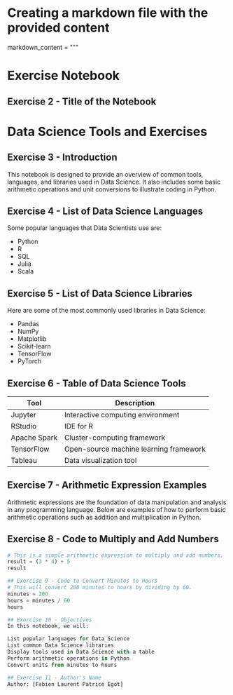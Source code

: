 # Creating a markdown file with the provided content

markdown_content = """
# Exercise Notebook

## Exercise 2 - Title of the Notebook
# Data Science Tools and Exercises

## Exercise 3 - Introduction
This notebook is designed to provide an overview of common tools, languages, and libraries used in Data Science. It also includes some basic arithmetic operations and unit conversions to illustrate coding in Python.

## Exercise 4 - List of Data Science Languages
Some popular languages that Data Scientists use are:
- Python
- R
- SQL
- Julia
- Scala

## Exercise 5 - List of Data Science Libraries
Here are some of the most commonly used libraries in Data Science:
- Pandas
- NumPy
- Matplotlib
- Scikit-learn
- TensorFlow
- PyTorch

## Exercise 6 - Table of Data Science Tools

| Tool           | Description                                       |
|----------------|---------------------------------------------------|
| Jupyter        | Interactive computing environment                 |
| RStudio        | IDE for R                                          |
| Apache Spark   | Cluster-computing framework                        |
| TensorFlow     | Open-source machine learning framework             |
| Tableau        | Data visualization tool                            |

## Exercise 7 - Arithmetic Expression Examples
Arithmetic expressions are the foundation of data manipulation and analysis in any programming language. Below are examples of how to perform basic arithmetic operations such as addition and multiplication in Python.

## Exercise 8 - Code to Multiply and Add Numbers
```python
# This is a simple arithmetic expression to multiply and add numbers.
result = (3 * 4) + 5
result

## Exercise 9 - Code to Convert Minutes to Hours
# This will convert 200 minutes to hours by dividing by 60.
minutes = 200
hours = minutes / 60
hours

## Exercise 10 - Objectives
In this notebook, we will:

List popular languages for Data Science
List common Data Science libraries
Display tools used in Data Science with a table
Perform arithmetic operations in Python
Convert units from minutes to hours

## Exercise 11 - Author's Name
Author: [Fabien Laurent Patrice Egot]